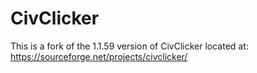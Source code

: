 CivClicker
============

This is a fork of the 1.1.59 version of CivClicker located at: https://sourceforge.net/projects/civclicker/
